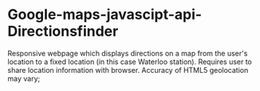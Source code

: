# Google-maps-javascipt-api-Directionsfinder
Responsive webpage which displays directions on a map from the user's location to a fixed location (in this case Waterloo station). Requires user to share location information with browser. Accuracy of HTML5 geolocation may vary;
